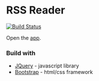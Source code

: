 # RSS Reader
[![Build Status](https://travis-ci.org/ErnestMazurin/project-lvl3-s294.svg?branch=master)](https://travis-ci.org/ErnestMazurin/project-lvl3-s294)

Open the [app](http://rssreader-em.surge.sh/).

### Build with

 - [JQuery](https://jquery.com/) - javascript library
 - [Bootstrap](https://getbootstrap.com/) - html/css framework
